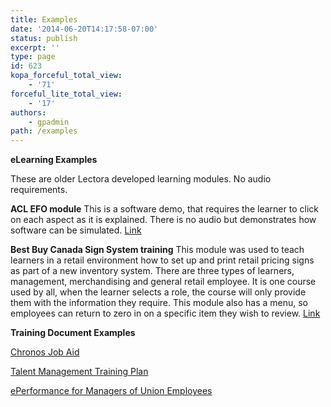 ```yaml
---
title: Examples
date: '2014-06-20T14:17:58-07:00'
status: publish
excerpt: ''
type: page
id: 623
kopa_forceful_total_view:
    - '71'
forceful_lite_total_view:
    - '17'
authors:
    - gpadmin
path: /examples
---
```

**eLearning Examples**

These are older Lectora developed learning modules. No audio requirements.

**ACL EFO module** This is a software demo, that requires the learner to click on each aspect as it is explained. There is no audio but demonstrates how software can be simulated. [Link](http://www.netlearningspace.com/Online/EFO/organization_with_click_thru.htm "Link")

**Best Buy Canada Sign System training** This module was used to teach learners in a retail environment how to set up and print retail pricing signs as part of a new inventory system. There are three types of learners, management, merchandising and general retail employee. It is one course used by all, when the learner selects a role, the course will only provide them with the information they require. This module also has a menu, so employees can return to zero in on a specific item they wish to review. [Link](http://www.netlearningspace.com/Online/BOBJ/index.html "Link")

**Training Document Examples**

[Chronos Job Aid](/content/uploads/2013/10/Chronos-Job-Aid.pdf)

[Talent Management Training Plan](/content/uploads/2013/10/Talent_Management_Training_Project_Plan_v2.pdf)

[ePerformance for Managers of Union Employees](/content/uploads/2013/10/ePerformance_for_Managers_of_Union_Emps_v3.pdf)